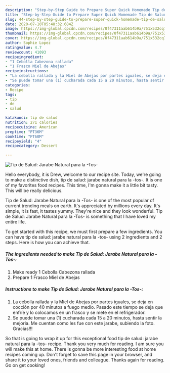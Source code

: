 ```yaml
---
description: "Step-by-Step Guide to Prepare Super Quick Homemade Tip de Salud: Jarabe Natural para la -Tos-"
title: "Step-by-Step Guide to Prepare Super Quick Homemade Tip de Salud: Jarabe Natural para la -Tos-"
slug: 44-step-by-step-guide-to-prepare-super-quick-homemade-tip-de-salud-jarabe-natural-para-la-tos
date: 2020-07-10T05:48:32.684Z
image: https://img-global.cpcdn.com/recipes/0f47311aab614b9a/751x532cq70/tip-de-salud-jarabe-natural-para-la-tos-foto-principal.jpg
thumbnail: https://img-global.cpcdn.com/recipes/0f47311aab614b9a/751x532cq70/tip-de-salud-jarabe-natural-para-la-tos-foto-principal.jpg
cover: https://img-global.cpcdn.com/recipes/0f47311aab614b9a/751x532cq70/tip-de-salud-jarabe-natural-para-la-tos-foto-principal.jpg
author: Sophie Lopez
ratingvalue: 4.7
reviewcount: 41093
recipeingredient:
- "1 Cebolla Cabezona rallada"
- "1 Frasco Miel de Abejas"
recipeinstructions:
- "La cebolla rallada y la Miel de Abejas por partes iguales, se deja en cocción por 40 minutos a fuego medio. Pasado este tiempo se deja que enfríe y lo colocamos en un frasco y se mete en el refrigerador."
- "Se puede tomar una (1) cucharada cada 15 a 20 minutos, hasta sentir la mejoria. Me cuentan como les fue con este jarabe, subiendo la foto. Gracias!!!"
categories:
- Recipe
tags:
- tip
- de
- salud

katakunci: tip de salud 
nutrition: 271 calories
recipecuisine: American
preptime: "PT36M"
cooktime: "PT60M"
recipeyield: "4"
recipecategory: Dessert

---
```



![Tip de Salud: Jarabe Natural para la -Tos-](https://img-global.cpcdn.com/recipes/0f47311aab614b9a/751x532cq70/tip-de-salud-jarabe-natural-para-la-tos-foto-principal.jpg)

Hello everybody, it is Drew, welcome to our recipe site. Today, we're going to make a distinctive dish, tip de salud: jarabe natural para la -tos-. It is one of my favorites food recipes. This time, I'm gonna make it a little bit tasty. This will be really delicious.

Tip de Salud: Jarabe Natural para la -Tos- is one of the most popular of current trending meals on earth. It's appreciated by millions every day. It's simple, it is fast, it tastes yummy. They're nice and they look wonderful. Tip de Salud: Jarabe Natural para la -Tos- is something that I have loved my entire life.




To get started with this recipe, we must first prepare a few ingredients. You can have tip de salud: jarabe natural para la -tos- using 2 ingredients and 2 steps. Here is how you can achieve that.

<!--inarticleads1-->

##### The ingredients needed to make Tip de Salud: Jarabe Natural para la -Tos-:

1. Make ready 1 Cebolla Cabezona rallada
1. Prepare 1 Frasco Miel de Abejas




<!--inarticleads2-->

##### Instructions to make Tip de Salud: Jarabe Natural para la -Tos-:

1. La cebolla rallada y la Miel de Abejas por partes iguales, se deja en cocción por 40 minutos a fuego medio. Pasado este tiempo se deja que enfríe y lo colocamos en un frasco y se mete en el refrigerador.
1. Se puede tomar una (1) cucharada cada 15 a 20 minutos, hasta sentir la mejoria. Me cuentan como les fue con este jarabe, subiendo la foto. Gracias!!!




So that is going to wrap it up for this exceptional food tip de salud: jarabe natural para la -tos- recipe. Thank you very much for reading. I am sure you will make this at home. There is gonna be more interesting food at home recipes coming up. Don't forget to save this page in your browser, and share it to your loved ones, friends and colleague. Thanks again for reading. Go on get cooking!
